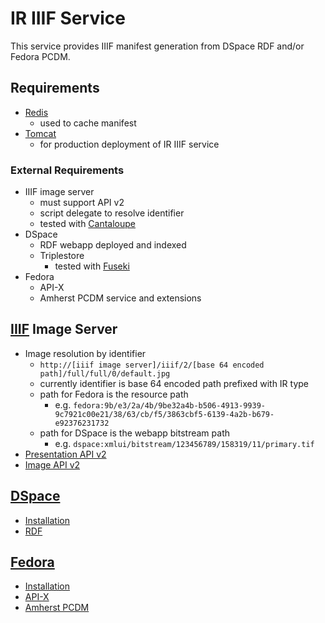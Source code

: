 # IR IIIF Service
This service provides IIIF manifest generation from DSpace RDF and/or Fedora PCDM.
## Requirements
- [Redis](https://redis.io/)
	- used to cache manifest
- [Tomcat](http://tomcat.apache.org/)
	- for production deployment of IR IIIF service
### External Requirements
- IIIF image server
	- must support API v2
	- script delegate to resolve identifier
	- tested with [Cantaloupe](https://medusa-project.github.io/cantaloupe/)
- DSpace
	- RDF webapp deployed and indexed
	- Triplestore
		- tested with [Fuseki](https://jena.apache.org/documentation/fuseki2/)
- Fedora
	- API-X
	- Amherst PCDM service and extensions
## [IIIF](http://iiif.io/) Image Server
- Image resolution by identifier
	- ```http://[iiif image server]/iiif/2/[base 64 encoded path]/full/full/0/default.jpg```
	- currently identifier is base 64 encoded path prefixed with IR type
	- path for Fedora is the resource path
		- e.g. ```fedora:9b/e3/2a/4b/9be32a4b-b506-4913-9939-9c7921c00e21/38/63/cb/f5/3863cbf5-6139-4a2b-b679-e92376231732```
	- path for DSpace is the webapp bitstream path
		- e.g. ```dspace:xmlui/bitstream/123456789/158319/11/primary.tif```
- [Presentation API v2](http://iiif.io/api/presentation/2.1/)
- [Image API v2](http://iiif.io/api/image/2.1/)
## [DSpace](http://www.dspace.org/)
- [Installation](https://wiki.duraspace.org/display/DSDOC6x/Installing+DSpace#space-menu-link-content)
- [RDF](https://wiki.duraspace.org/display/DSDOC6x/Linked+%28Open%29+Data)
## [Fedora](https://fedorarepository.org/)
- [Installation](https://wiki.duraspace.org/display/FEDORA4x/Quick+Start)
- [API-X](https://github.com/fcrepo4-labs/fcrepo-api-x/blob/master/src/site/markdown/apix-design-overview.md)
- [Amherst PCDM](https://github.com/birkland/repository-extension-services/tree/apix-demo/acrepo-exts-pcdm)